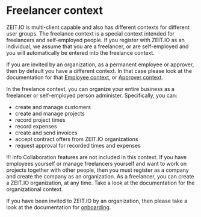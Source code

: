 # Freelancer context 

ZEIT.IO is multi-client capable and also has different contexts for different user groups.
The freelance context is a special context intended for freelancers and self-employed people.
If you register with ZEIT.IO as an individual, we assume that you are a freelancer,
or are self-employed and you will automatically be entered into the freelance context.

If you are invited by an organization, as a permanent employee or approver, then by default you have a 
different context. In that case please look at the documentation for that
[Employee context](/mitarbeiter/index.en), or [Approver context](/genehmiger/index.en).

In the freelance context, you can organize your entire business as a freelancer or self-employed person
administer. Specifically, you can:

- create and manage customers
- create and manage projects
- record project times
- record expenses
- create and send invoices
- accept contract offers from ZEIT.IO organizations
- request approval for recorded times and expenses

!!! info
    Collaboration features are not included in this context. If you have employees yourself
    or manage freelancers yourself and want to work on projects together with other people, then
    you must register as a company and create the company as an organization. 
    As a freelancer, you can create a ZEIT.IO organization, at any time. 
    Take a look at the documentation for the organizational context.

If you have been invited to ZEIT.IO by an organization, then please take a look at the documentation
for [onboarding](/freiberufler/onboarding.en/).
